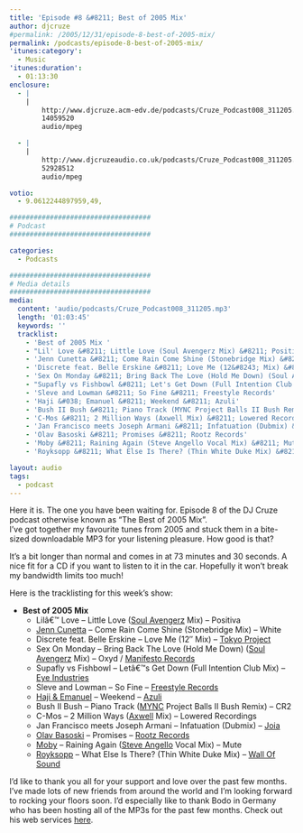 ```yaml
---
title: 'Episode #8 &#8211; Best of 2005 Mix'
author: djcruze
#permalink: /2005/12/31/episode-8-best-of-2005-mix/
permalink: /podcasts/episode-8-best-of-2005-mix/
'itunes:category':
  - Music
'itunes:duration':
  - 01:13:30
enclosure:
  - |
    |
        http://www.djcruze.acm-edv.de/podcasts/Cruze_Podcast008_311205.mp3
        14059520
        audio/mpeg

  - |
    |
        http://www.djcruzeaudio.co.uk/podcasts/Cruze_Podcast008_311205.mp3
        52928512
        audio/mpeg

votio:
  - 9.0612244897959,49,

###################################
# Podcast
###################################

categories:
  - Podcasts

###################################
# Media details
###################################
media:
  content: 'audio/podcasts/Cruze_Podcast008_311205.mp3'
  length: '01:03:45'
  keywords: ''
  tracklist:
    - 'Best of 2005 Mix '
    - "Lil' Love &#8211; Little Love (Soul Avengerz Mix) &#8211; Positiva"
    - 'Jenn Cunetta &#8211; Come Rain Come Shine (Stonebridge Mix) &#8211; White'
    - 'Discrete feat. Belle Erskine &#8211; Love Me (12&#8243; Mix) &#8211; Tokyo Project'
    - 'Sex On Monday &#8211; Bring Back The Love (Hold Me Down) (Soul Avengerz Mix) &#8211; Oxyd / Manifesto Records]'
    - "Supafly vs Fishbowl &#8211; Let's Get Down (Full Intention Club Mix) &#8211; Eye Industries"
    - 'Sleve and Lowman &#8211; So Fine &#8211; Freestyle Records'
    - 'Haji &#038; Emanuel &#8211; Weekend &#8211; Azuli'
    - 'Bush II Bush &#8211; Piano Track (MYNC Project Balls II Bush Remix) &#8211; CR2'
    - 'C-Mos &#8211; 2 Million Ways (Axwell Mix) &#8211; Lowered Recordings'
    - 'Jan Francisco meets Joseph Armani &#8211; Infatuation (Dubmix) &#8211; Joia'
    - 'Olav Basoski &#8211; Promises &#8211; Rootz Records'
    - 'Moby &#8211; Raining Again (Steve Angello Vocal Mix) &#8211; Mute'
    - 'Royksopp &#8211; What Else Is There? (Thin White Duke Mix) &#8211; Wall Of Sound'

layout: audio
tags:
  - podcast
---
```


Here it is. The one you have been waiting for. Episode 8 of the DJ Cruze podcast otherwise known as &#8220;The Best of 2005 Mix&#8221;.  
I&#8217;ve got together my favourite tunes from 2005 and stuck them in a bite-sized downloadable MP3 for your listening pleasure. How good is that?

It&#8217;s a bit longer than normal and comes in at 73 minutes and 30 seconds. A nice fit for a CD if you want to listen to it in the car. Hopefully it won&#8217;t break my bandwidth limits too much!

Here is the tracklisting for this week&#8217;s show:

- **Best of 2005 Mix**
  - Lilâ€™ Love &#8211; Little Love ([Soul Avengerz][3] Mix) &#8211; Positiva
  - [Jenn Cunetta][4] &#8211; Come Rain Come Shine (Stonebridge Mix) &#8211; White
  - Discrete feat. Belle Erskine &#8211; Love Me (12&#8243; Mix) &#8211; [Tokyo Project][5]
  - Sex On Monday &#8211; Bring Back The Love (Hold Me Down) ([Soul Avengerz][3] Mix) &#8211; Oxyd / [Manifesto Records][6]
  - Supafly vs Fishbowl &#8211; Letâ€™s Get Down (Full Intention Club Mix) &#8211; [Eye Industries][7]
  - Sleve and Lowman &#8211; So Fine &#8211; [Freestyle Records][8]
  - [Haji &#038; Emanuel][9] &#8211; Weekend &#8211; [Azuli][10]
  - Bush II Bush &#8211; Piano Track ([MYNC][11] Project Balls II Bush Remix) &#8211; CR2
  - C-Mos &#8211; 2 Million Ways ([Axwell][12] Mix) &#8211; Lowered Recordings
  - Jan Francisco meets Joseph Armani &#8211; Infatuation (Dubmix) &#8211; [Joia][13]
  - [Olav Basoski][14] &#8211; Promises &#8211; [Rootz Records][15]
  - [Moby][16] &#8211; Raining Again ([Steve Angello][17] Vocal Mix) &#8211; Mute
  - [Royksopp][18] &#8211; What Else Is There? (Thin White Duke Mix) &#8211; [Wall Of Sound][19]

I&#8217;d like to thank you all for your support and love over the past few months. I&#8217;ve made lots of new friends from around the world and I&#8217;m looking forward to rocking your floors soon. I&#8217;d especially like to thank Bodo in Germany who has been hosting all of the MP3s for the past few months. Check out his web services [here][20].

[1]: http://www.djcruzeaudio.co.uk/podcasts/Cruze_Podcast008_311205.mp3
[2]: http://www.djcruze.co.uk/cms/podcasts/feed/rss2
[3]: http://www.soulavengerz.com/
[4]: http://www.JennCunetta.com/
[5]: http://www.tokyoproject.com/
[6]: http://www.manifesto-records.com/
[7]: http://www.eyeindustries.com/
[8]: http://www.freestylerecords.co.uk/
[9]: http://www.biglovemusic.co.uk/
[10]: http://azuli.com/
[11]: http://www.myncproject.com/
[12]: http://www.axwell.co.uk/
[13]: http://www.joiarecords.com/
[14]: http://www.olavbasoski.nl/
[15]: http://www.rootzrecords.nl/
[16]: http://www.moby.com/
[17]: http://www.sizerecords.com/
[18]: http://www.royksopp.com
[19]: http://www.wallofsound.net
[20]: http://www.acm-edv.de/
